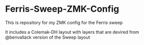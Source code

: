 # Ferris-Sweep-ZMK-Config
This is repository for my ZMK config for the Ferris sweep

It includes a Colemak-DH layout with layers that are devired from @benvallack version of the Sweep layout
